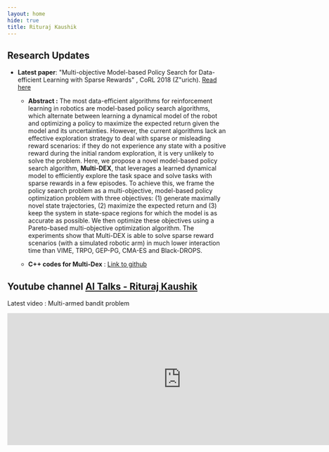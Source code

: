 ```yaml
---
layout: home
hide: true
title: Rituraj Kaushik
---
```


## Research Updates

* **Latest paper**: "Multi-objective Model-based Policy Search for Data-efficient Learning with Sparse Rewards" , CoRL 2018 (Z\"urich). [Read here](https://arxiv.org/pdf/1806.09351.pdf)

	- **Abstract :** The most data-efficient algorithms for reinforcement learning in robotics are model-based policy search algorithms, which alternate between learning a dynamical model of the robot and optimizing a policy to maximize the expected return given the model and its uncertainties. However, the current algorithms lack an effective exploration strategy to deal with sparse or misleading reward scenarios: if they do not experience any state with a positive reward during the initial random exploration, it is very unlikely to solve the problem. Here, we propose a novel model-based policy search algorithm, **Multi-DEX**, that leverages a learned dynamical model to efficiently explore the task space and solve tasks with sparse rewards in a few episodes. To achieve this, we frame the policy search problem as a multi-objective, model-based policy optimization problem with three objectives: (1) generate maximally novel state trajectories, (2) maximize the expected return and (3) keep the system in state-space regions for which the model is as accurate as possible. We then optimize these objectives using a Pareto-based multi-objective optimization algorithm. The experiments show that Multi-DEX is able to solve sparse reward scenarios (with a simulated robotic arm) in much lower interaction time than VIME, TRPO, GEP-PG, CMA-ES and Black-DROPS.

	- **C++ codes for Multi-Dex** : [Link to github](https://github.com/resibots/kaushik_2018_multi-dex)

## Youtube channel **[AI Talks - Rituraj Kaushik](https://www.youtube.com/channel/UCwrblBV2g0m8SuG8jQbhjuA/videos?view_as=subscriber)**

Latest video : Multi-armed bandit problem 

<center>
<iframe width="790" height="300" src="https://www.youtube.com/embed/_XsIv-35c6o" frameborder="0" allow="accelerometer; autoplay; encrypted-media; gyroscope; picture-in-picture" allowfullscreen></iframe>
</center>